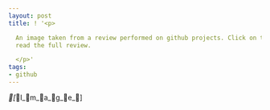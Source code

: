 ```yaml
---
layout: post
title: ! '<p>

  An image taken from a review performed on github projects. Click on the image to
  read the full review.

  </p>'
tags:
- github
---
```

_[_I_m_a_g_e_]
